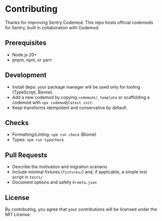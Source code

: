 # Contributing

Thanks for improving Sentry Codemod. This repo hosts official codemods for Sentry, built in collaboration with Codemod.

## Prerequisites

- Node.js 20+
- pnpm, npm, or yarn

## Development

- Install deps: your package manager will be used only for tooling (TypeScript, Biome).
- Add a new codemod by copying `codemods/_template` or scaffolding a codemod with `npx codemod@latest init`.
- Keep transforms idempotent and conservative by default.

## Checks

- Formatting/Linting: `npm run check` (Biome)
- Types: `npm run typecheck`

## Pull Requests

- Describe the motivation and migration scenario
- Include minimal fixtures (`fixtures/`) and, if applicable, a simple test script in `tests/`
- Document options and safety in `meta.json`

## License

By contributing, you agree that your contributions will be licensed under the MIT License.
